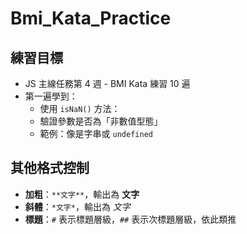# Bmi_Kata_Practice
## 練習目標
- JS 主線任務第 4 週 - BMI Kata 練習 10 遍
- 第一遍學到：
  - 使用 `isNaN()` 方法：
  - 驗證參數是否為「非數值型態」
  - 範例：像是字串或 `undefined`



## **其他格式控制**
- **加粗**：`**文字**`，輸出為 **文字**
- **斜體**：`*文字*`，輸出為 *文字*
- **標題**：`#` 表示標題層級，`##` 表示次標題層級，依此類推
